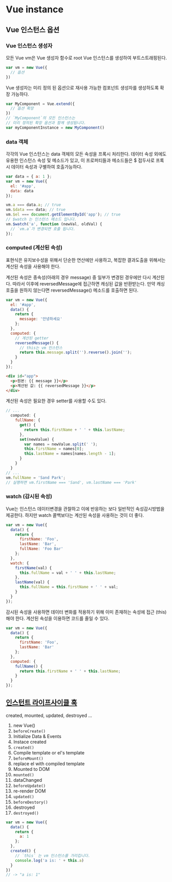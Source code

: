 # Vue instance

## Vue 인스턴스 옵션

### Vue 인스턴스 생성자

모든 Vue vm은 Vue 생성자 함수로 root Vue 인스턴스를 생성하여 부트스트래핑된다.

```js
var vm = new Vue({
  // 옵션
})
```

Vue 생성자는 미리 정의 된 옵션으로 재사용 가능한 컴포넌트 생성자를 생성하도록 확장 가능하다.

```js
var MyComponent = Vue.extend({
  // 옵션 확장
})
// `MyComponent`의 모든 인스턴스는
// 미리 정의된 확장 옵션과 함께 생성됩니다.
var myComponentInstance = new MyComponent()
```

### data 객체

각각의 Vue 인스턴스는 data 객체의 모든 속성을 프록시 처리한다.
데이터 속성 외에도 유용한 인스턴스 속성 및 메소드가 있고, 이 프로퍼티들과 메소드들은 $ 접두사로 프록시 데이터 속성과 구별하여 호출가능하다.

```js
var data = { a: 1 };
var vm = new Vue({
  el: '#app',
  data: data
});

vm.a === data.a; // true
vm.$data === data; // true
vm.$el === document.getElementById('app'); // true
// $watch 는 인스턴스 메소드 입니다.
vm.$watch('a', function (newVal, oldVal) {
  // `vm.a`가 변경되면 호출 됩니다.
});
```

### computed (계산된 속성)

표현식은 유지보수성을 위해서 단순한 연산에만 사용하고, 복잡한 결과도출을 위해서는 계산된 속성을 사용해야 한다.

계산된 속성은 종속성(아래의 경우 message) 중 일부가 변경된 경우에만 다시 계산된다.
따라서 이후에 reversedMessage에 접근하면 캐싱된 값을 반환받는다. 만약 캐싱호출을 원하지 않는다면 reversedMessage() 메소드를 호출하면 된다.

```js
var vm = new Vue({
  el: '#app',
  data() {
    return {
      message: '안녕하세요'
    };
  },
  computed: {
    // 계산된 getter
    reversedMessage() {
      // this는 vm 인스턴스
      return this.message.split('').reverse().join('');
    }
  }
});
```

```html
<div id="app">
  <p>원본: {{ message }}</p>
  <p>계산된 값: {{ reversedMessage }}</p>
</div>
```

계산된 속성은 필요한 경우 setter를 사용할 수도 있다.

```js
// ...
  computed: {
    fullName: {
      get() {
        return this.firstName + ' ' + this.lastName;
      },
      set(newValue) {
        var names = newValue.split(' ');
        this.firstName = names[0];
        this.lastName = names[names.length - 1];
      }
    }
  }
// ...
vm.fullName = 'Sand Park';
// 실행하면 vm.firstName === 'Sand', vm.lastName === 'Park'
```

### watch (감시된 속성)

Vue는 인스턴스 데이터변경을 관찰하고 이에 반응하는 보다 일반적인 속성감시방법을 제공한다.
하지만 watch 콜백보다는 계산된 속성을 사용하는 것이 더 좋다.

```js
var vm = new Vue({
  data() {
    return {
      firstName: 'Foo',
      lastName: 'Bar',
      fullName: 'Foo Bar'
    };
  },
  watch: {
    firstName(val) {
      this.fullName = val + ' ' + this.lastName;
    },
    lastName(val) {
      this.fullName = this.firstName + ' ' + val;
    }
  }
});
```

감시된 속성을 사용하면 데이터 변화를 적용하기 위해 이미 존재하는 속성에 접근 (this) 해야 한다. 계산된 속성을 이용하면 코드를 줄일 수 있다.

```js
var vm = new Vue({
  data() {
    return {
      firstName: 'Foo',
      lastName: 'Bar'
    };
  },
  computed: {
    fullName() {
      return this.firstName + ' ' + this.lastName;
    }
  }
});
```

## [인스턴트 라이프사이클 훅](https://kr.vuejs.org/v2/guide/instance.html#%EB%9D%BC%EC%9D%B4%ED%94%84%EC%82%AC%EC%9D%B4%ED%81%B4-%EB%8B%A4%EC%9D%B4%EC%96%B4%EA%B7%B8%EB%9E%A8)

created, mounted, updated, destroyed ...

1. new Vue()
1. `beforeCreate()`
1. Initialize Data & Events
1. Instace created
1. `created()`
1. Compile template or el's template
1. `beforeMount()`
1. replace el with compiled template
1. Mounted to DOM
1. `mounted()`
1. dataChanged
1. `beforeUpdate()`
1. re-render DOM
1. `updated()`
1. `beforeDestory()`
1. destroyed
1. `destroyed()`

```js
var vm = new Vue({
  data() {
    return {
      a: 1
    };
  },
  created() {
    // `this` 는 vm 인스턴스를 가리킵니다.
    console.log('a is: ' + this.a)
  }
})
// -> "a is: 1"
```
